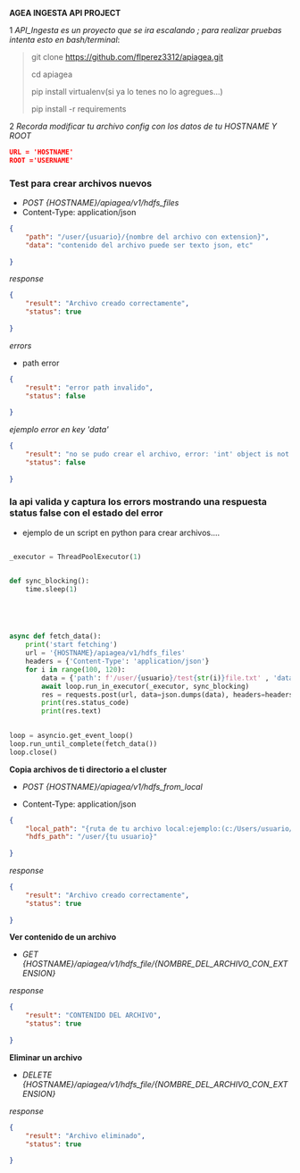 __AGEA INGESTA API PROJECT__



1 *API_Ingesta es un proyecto que se ira escalando ; para realizar  pruebas intenta esto en bash/terminal*:

>git clone https://github.com/flperez3312/apiagea.git
>
>cd apiagea
>
>pip install virtualenv(si ya lo tenes no lo agregues...)
>
>pip install -r requirements

2 *Recorda modificar tu archivo config con los datos de tu HOSTNAME Y ROOT*

```JSON
URL = 'HOSTNAME'
ROOT ='USERNAME'
```

### Test para crear archivos nuevos
- *POST {HOSTNAME}/apiagea/v1/hdfs_files*
- Content-Type: application/json
```JSON
{
    "path": "/user/{usuario}/{nombre del archivo con extension}",
    "data": "contenido del archivo puede ser texto json, etc"
    
}
```
*response*
        
```JSON
{
    "result": "Archivo creado correctamente",
    "status": true
    
}
```
*errors*
        
- path error
        
```JSON
{
    "result": "error path invalido",
    "status": false
    
}
```
*ejemplo  error en key 'data'*
        
```JSON
{
    "result": "no se pudo crear el archivo, error: 'int' object is not iterable ",
    "status": false
    
}
```
        
### la api valida y captura los errors mostrando una respuesta status false con el estado del error


- ejemplo de un script  en python  para crear archivos....
      
```PYTHON

_executor = ThreadPoolExecutor(1)


def sync_blocking():
    time.sleep(1)





async def fetch_data():
    print('start fetching')
    url = '{HOSTNAME}/apiagea/v1/hdfs_files'
    headers = {'Content-Type': 'application/json'}
    for i in range(100, 120):
        data = {'path': f'/user/{usuario}/test{str(i)}file.txt' , 'data': f'test_file{str(i)}.txt'}
        await loop.run_in_executor(_executor, sync_blocking)
        res = requests.post(url, data=json.dumps(data), headers=headers)
        print(res.status_code)
        print(res.text)
    

loop = asyncio.get_event_loop()
loop.run_until_complete(fetch_data())
loop.close()

```
        
**Copia archivos de ti directorio a el cluster**
        
      
- *POST {HOSTNAME}/apiagea/v1/hdfs_from_local*

- Content-Type: application/json
```JSON
{
    "local_path": "{ruta de tu archivo local:ejemplo:(c:/Users/usuario/documentos/archivoprueba.txt)}",
    "hdfs_path": "/user/{tu usuario}"
    
}
```

*response*

```JSON
{
    "result": "Archivo creado correctamente",
    "status": true
    
}
```

**Ver contenido de un archivo**
- *GET {HOSTNAME}/apiagea/v1/hdfs_file/{NOMBRE_DEL_ARCHIVO_CON_EXTENSION}*

*response*

```JSON
{
    "result": "CONTENIDO DEL ARCHIVO",
    "status": true
    
}
```
      
      
 **Eliminar un archivo**
- *DELETE {HOSTNAME}/apiagea/v1/hdfs_file/{NOMBRE_DEL_ARCHIVO_CON_EXTENSION}*

*response*

```JSON
{
    "result": "Archivo eliminado",
    "status": true
    
}
```
    


  
